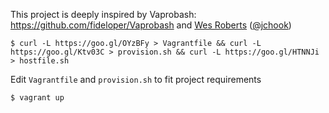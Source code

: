 This project is deeply inspired by Vaprobash: https://github.com/fideloper/Vaprobash
and [Wes Roberts](http://github.com/jchook) ([@jchook](http://github.com/jchook))

	$ curl -L https://goo.gl/OYzBFy > Vagrantfile && curl -L https://goo.gl/Ktv03C > provision.sh && curl -L https://goo.gl/HTNNJi > hostfile.sh

Edit `Vagrantfile` and `provision.sh` to fit project requirements

	$ vagrant up
